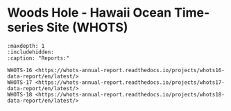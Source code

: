 # Woods Hole - Hawaii Ocean Time-series Site (WHOTS) 


```{toctree} 
:maxdepth: 1
:includehidden:
:caption: "Reports:"

WHOTS-16 <https://whots-annual-report.readthedocs.io/projects/whots16-data-report/en/latest/>
WHOTS-17 <https://whots-annual-report.readthedocs.io/projects/whots17-data-report/en/latest/>
WHOTS-18 <https://whots-annual-report.readthedocs.io/projects/whots18-data-report/en/latest/>

```

